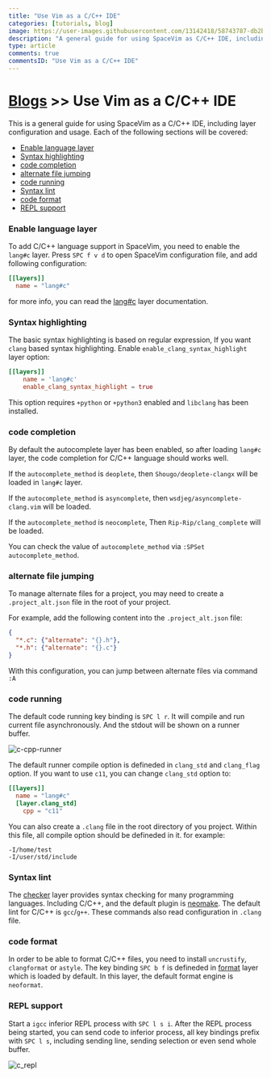 ```yaml
---
title: "Use Vim as a C/C++ IDE"
categories: [tutorials, blog]
image: https://user-images.githubusercontent.com/13142418/58743787-db2bee80-846a-11e9-9b19-17202ac542c9.png
description: "A general guide for using SpaceVim as C/C++ IDE, including layer configuration, requiems installation and usage."
type: article
comments: true
commentsID: "Use Vim as a C/C++ IDE"
---
```


# [Blogs](../blog/) >> Use Vim as a C/C++ IDE

This is a general guide for using SpaceVim as a C/C++ IDE, including layer configuration and usage. 
Each of the following sections will be covered:

<!-- vim-markdown-toc GFM -->

- [Enable language layer](#enable-language-layer)
- [Syntax highlighting](#syntax-highlighting)
- [code completion](#code-completion)
- [alternate file jumping](#alternate-file-jumping)
- [code running](#code-running)
- [Syntax lint](#syntax-lint)
- [code format](#code-format)
- [REPL support](#repl-support)

<!-- vim-markdown-toc -->

### Enable language layer

To add C/C++ language support in SpaceVim, you need to enable the `lang#c` layer. Press `SPC f v d` to open
SpaceVim configuration file, and add following configuration:

```toml
[[layers]]
  name = "lang#c"
```

for more info, you can read the [lang#c](../layers/lang/c/) layer documentation.

### Syntax highlighting

The basic syntax highlighting is based on regular expression, If you want `clang` based
syntax highlighting. Enable `enable_clang_syntax_highlight` layer option:

```toml
[[layers]]
    name = 'lang#c'
    enable_clang_syntax_highlight = true
```

This option requires `+python` or `+python3` enabled and `libclang` has been installed.

### code completion

By default the autocomplete layer has been enabled, so after loading `lang#c` layer, the code completion
for C/C++ language should works well.

If the `autocomplete_method` is `deoplete`, then `Shougo/deoplete-clangx` will be loaded in `lang#c` layer.

If the `autocomplete_method` is `asyncomplete`, then `wsdjeg/asyncomplete-clang.vim` will be loaded.

If the `autocomplete_method` is `neocomplete`, Then `Rip-Rip/clang_complete` will be loaded.

You can check the value of `autocomplete_method` via `:SPSet autocomplete_method`.

### alternate file jumping

To manage alternate files for a project, you may need to create a `.project_alt.json` file in the root of your
project.

For example, add the following content into the `.project_alt.json` file:

```json
{
  "*.c": {"alternate": "{}.h"},
  "*.h": {"alternate": "{}.c"}
}
```

With this configuration, you can jump between alternate files via command `:A`


### code running

The default code running key binding is `SPC l r`. It will compile and run current file asynchronously.
And the stdout will be shown on a runner buffer.

![c-cpp-runner](https://user-images.githubusercontent.com/13142418/58743787-db2bee80-846a-11e9-9b19-17202ac542c9.png)

The default runner compile option is defineded in `clang_std` and `clang_flag` option.
If you want to use `c11`, you can change `clang_std` option to:

```toml
[[layers]]
  name = "lang#c"
  [layer.clang_std]
    cpp = "c11"
```

You can also create a `.clang` file in the root directory of you project. Within this
file, all compile option should be defineded in it. for example:

```
-I/home/test
-I/user/std/include
```

### Syntax lint

The [checker](../layers/checkers/) layer provides syntax checking for many programming languages.
Including C/C++, and the default plugin is [neomake](https://github.com/neomake/neomake). The default
lint for C/C++ is `gcc`/`g++`. These commands also read configuration in `.clang` file.

### code format

In order to be able to format C/C++ files, you need to install `uncrustify`, `clangformat` or `astyle`.
The key binding `SPC b f` is defineded in [format](../layers/format/) layer which is loaded by default.
In this layer, the default format engine is `neoformat`.

### REPL support

Start a `igcc` inferior REPL process with `SPC l s i`. After the REPL process being started, you can
send code to inferior process, all key bindings prefix with `SPC l s`, including sending line, sending selection or even
send whole buffer.

![c_repl](https://user-images.githubusercontent.com/13142418/58744043-28aa5a80-846f-11e9-94c1-e6927696e662.png)
